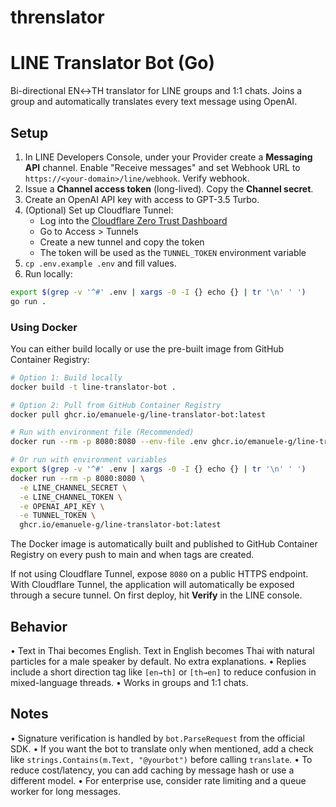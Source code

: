 # threnslator
# LINE Translator Bot (Go)


Bi-directional EN↔TH translator for LINE groups and 1:1 chats. Joins a group and automatically translates every text message using OpenAI.


## Setup

1. In LINE Developers Console, under your Provider create a **Messaging API** channel. Enable "Receive messages" and set Webhook URL to `https://<your-domain>/line/webhook`. Verify webhook.
2. Issue a **Channel access token** (long-lived). Copy the **Channel secret**.
3. Create an OpenAI API key with access to GPT-3.5 Turbo.
4. (Optional) Set up Cloudflare Tunnel:
   - Log into the [Cloudflare Zero Trust Dashboard](https://one.dash.cloudflare.com)
   - Go to Access > Tunnels
   - Create a new tunnel and copy the token
   - The token will be used as the `TUNNEL_TOKEN` environment variable
5. `cp .env.example .env` and fill values.
6. Run locally:


```bash
export $(grep -v '^#' .env | xargs -0 -I {} echo {} | tr '\n' ' ')
go run .
```


### Using Docker

You can either build locally or use the pre-built image from GitHub Container Registry:

```bash
# Option 1: Build locally
docker build -t line-translator-bot .

# Option 2: Pull from GitHub Container Registry
docker pull ghcr.io/emanuele-g/line-translator-bot:latest

# Run with environment file (Recommended)
docker run --rm -p 8080:8080 --env-file .env ghcr.io/emanuele-g/line-translator-bot:latest

# Or run with environment variables
export $(grep -v '^#' .env | xargs -0 -I {} echo {} | tr '\n' ' ')
docker run --rm -p 8080:8080 \
  -e LINE_CHANNEL_SECRET \
  -e LINE_CHANNEL_TOKEN \
  -e OPENAI_API_KEY \
  -e TUNNEL_TOKEN \
  ghcr.io/emanuele-g/line-translator-bot:latest
```

The Docker image is automatically built and published to GitHub Container Registry on every push to main and when tags are created.


If not using Cloudflare Tunnel, expose `8080` on a public HTTPS endpoint. With Cloudflare Tunnel, the application will automatically be exposed through a secure tunnel. On first deploy, hit **Verify** in the LINE console.


## Behavior


• Text in Thai becomes English. Text in English becomes Thai with natural particles for a male speaker by default. No extra explanations.
• Replies include a short direction tag like `[en→th]` or `[th→en]` to reduce confusion in mixed-language threads.
• Works in groups and 1:1 chats.


## Notes


• Signature verification is handled by `bot.ParseRequest` from the official SDK.
• If you want the bot to translate only when mentioned, add a check like `strings.Contains(m.Text, "@yourbot")` before calling `translate`.
• To reduce cost/latency, you can add caching by message hash or use a different model.
• For enterprise use, consider rate limiting and a queue worker for long messages.